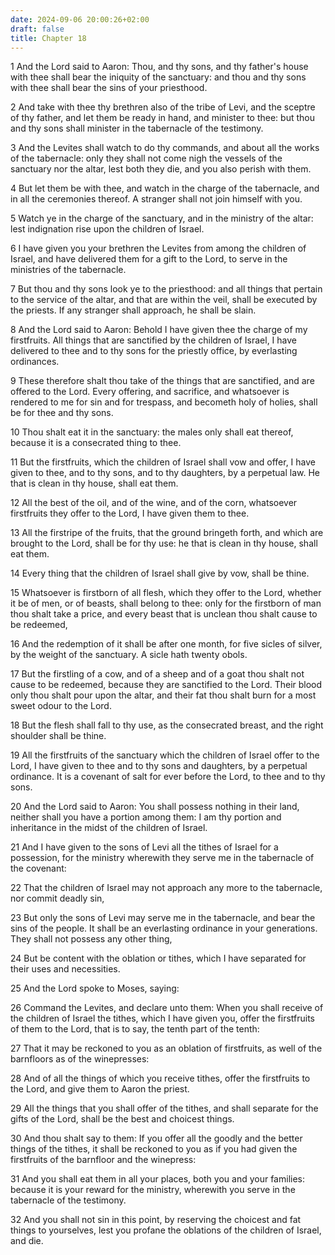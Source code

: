 ```yaml
---
date: 2024-09-06 20:00:26+02:00
draft: false
title: Chapter 18
---
```




1 And the Lord said to Aaron: Thou, and thy sons, and thy father's house with thee shall bear the iniquity of the sanctuary: and thou and thy sons with thee shall bear the sins of your priesthood.

2 And take with thee thy brethren also of the tribe of Levi, and the sceptre of thy father, and let them be ready in hand, and minister to thee: but thou and thy sons shall minister in the tabernacle of the testimony.

3 And the Levites shall watch to do thy commands, and about all the works of the tabernacle: only they shall not come nigh the vessels of the sanctuary nor the altar, lest both they die, and you also perish with them.

4 But let them be with thee, and watch in the charge of the tabernacle, and in all the ceremonies thereof. A stranger shall not join himself with you.

5 Watch ye in the charge of the sanctuary, and in the ministry of the altar: lest indignation rise upon the children of Israel.

6 I have given you your brethren the Levites from among the children of Israel, and have delivered them for a gift to the Lord, to serve in the ministries of the tabernacle.

7 But thou and thy sons look ye to the priesthood: and all things that pertain to the service of the altar, and that are within the veil, shall be executed by the priests. If any stranger shall approach, he shall be slain.

8 And the Lord said to Aaron: Behold I have given thee the charge of my firstfruits. All things that are sanctified by the children of Israel, I have delivered to thee and to thy sons for the priestly office, by everlasting ordinances.

9 These therefore shalt thou take of the things that are sanctified, and are offered to the Lord. Every offering, and sacrifice, and whatsoever is rendered to me for sin and for trespass, and becometh holy of holies, shall be for thee and thy sons.

10 Thou shalt eat it in the sanctuary: the males only shall eat thereof, because it is a consecrated thing to thee.

11 But the firstfruits, which the children of Israel shall vow and offer, I have given to thee, and to thy sons, and to thy daughters, by a perpetual law. He that is clean in thy house, shall eat them.

12 All the best of the oil, and of the wine, and of the corn, whatsoever firstfruits they offer to the Lord, I have given them to thee.

13 All the firstripe of the fruits, that the ground bringeth forth, and which are brought to the Lord, shall be for thy use: he that is clean in thy house, shall eat them.

14 Every thing that the children of Israel shall give by vow, shall be thine.

15 Whatsoever is firstborn of all flesh, which they offer to the Lord, whether it be of men, or of beasts, shall belong to thee: only for the firstborn of man thou shalt take a price, and every beast that is unclean thou shalt cause to be redeemed,

16 And the redemption of it shall be after one month, for five sicles of silver, by the weight of the sanctuary. A sicle hath twenty obols.

17 But the firstling of a cow, and of a sheep and of a goat thou shalt not cause to be redeemed, because they are sanctified to the Lord. Their blood only thou shalt pour upon the altar, and their fat thou shalt burn for a most sweet odour to the Lord.

18 But the flesh shall fall to thy use, as the consecrated breast, and the right shoulder shall be thine.

19 All the firstfruits of the sanctuary which the children of Israel offer to the Lord, I have given to thee and to thy sons and daughters, by a perpetual ordinance. It is a covenant of salt for ever before the Lord, to thee and to thy sons.

20 And the Lord said to Aaron: You shall possess nothing in their land, neither shall you have a portion among them: I am thy portion and inheritance in the midst of the children of Israel.

21 And I have given to the sons of Levi all the tithes of Israel for a possession, for the ministry wherewith they serve me in the tabernacle of the covenant:

22 That the children of Israel may not approach any more to the tabernacle, nor commit deadly sin,

23 But only the sons of Levi may serve me in the tabernacle, and bear the sins of the people. It shall be an everlasting ordinance in your generations. They shall not possess any other thing,

24 But be content with the oblation or tithes, which I have separated for their uses and necessities.

25 And the Lord spoke to Moses, saying:

26 Command the Levites, and declare unto them: When you shall receive of the children of Israel the tithes, which I have given you, offer the firstfruits of them to the Lord, that is to say, the tenth part of the tenth:

27 That it may be reckoned to you as an oblation of firstfruits, as well of the barnfloors as of the winepresses:

28 And of all the things of which you receive tithes, offer the firstfruits to the Lord, and give them to Aaron the priest.

29 All the things that you shall offer of the tithes, and shall separate for the gifts of the Lord, shall be the best and choicest things.

30 And thou shalt say to them: If you offer all the goodly and the better things of the tithes, it shall be reckoned to you as if you had given the firstfruits of the barnfloor and the winepress:

31 And you shall eat them in all your places, both you and your families: because it is your reward for the ministry, wherewith you serve in the tabernacle of the testimony.

32 And you shall not sin in this point, by reserving the choicest and fat things to yourselves, lest you profane the oblations of the children of Israel, and die.

